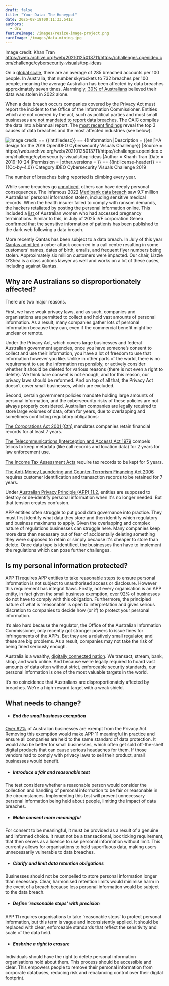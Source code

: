 ```yaml
---
draft: false
title: "Your Data: The Honeypot"
date: 2025-08-18T00:11:33.541Z
authors:
  - drw
featureImage: /images/resize-image-project.png
cardImage: /images/data-mining.jpg
---
```

Image credit: Khan Tran https://web.archive.org/web/20210125013711/https://challenges.openideo.com/challenge/cybersecurity-visuals/top-ideas

On a [global scale](https://surfshark.com/research/study/data-breach-recap-2024?srsltid=AfmBOooVCHnSi7k9vSD7byI-pnRcOw946EouWe3GoHUzjpkL69X-DqWz), there are an average of 285 breached accounts per 100 people. In Australia, that number skyrockets to 732 breaches per 100 people, meaning the average Australian has been affected by data breaches approximately seven times. Alarmingly,[ 30% of Australians](https://www.oaic.gov.au/engage-with-us/research-and-training-resources/research/australian-community-attitudes-to-privacy-survey/australian-community-attitudes-to-privacy-survey-2023#section-part-4-privacy-breaches-and-harm) believed their data was stolen in 2022 alone.

When a data breach occurs companies covered by the Privacy Act must report the incident to the Office of the Information Commissioner. Entities which are not covered by the act, such as political parties and most small businesses are[ not mandated to report data breaches](https://www.oaic.gov.au/privacy/privacy-guidance-for-organisations-and-government-agencies/preventing-preparing-for-and-responding-to-data-breaches/data-breach-preparation-and-response/part-4-notifiable-data-breach-ndb-scheme). The OAIC compiles the data into a biannual report. The [most recent findings](https://www.oaic.gov.au/privacy/notifiable-data-breaches/notifiable-data-breaches-publications/notifiable-data-breaches-report-july-to-december-2024#section-statistics) reveal the top 3 causes of data breaches and the most affected industries (see below).

![](/images/adobe-express-file.png "Image credit: == {{int:filedesc}} == {{Information |Description = {{en|1=A design for the 2019 OpenIDEO Cybersecurity Visuals Challenge}} |Source = https://web.archive.org/web/20210125013711/https://challenges.openideo.com/challenge/cybersecurity-visuals/top-ideas |Author = Khanh Tran |Date = 2019-10-24 |Permission = |other_versions = }} == {{int:license-header}} == {{Cc-by-4.0}} Category:IDEO Cybersecurity Visuals Challenge 2019")

The number of breaches being reported is climbing every year.

While some breaches go [unnoticed](https://cleaverfultonrankin.co.uk/legal-update/over-75-of-data-breaches-unreported/), others can have deeply personal consequences. The infamous 2022 [Medibank](https://www.qld.gov.au/community/your-home-community/cyber-security/cyber-security-for-queenslanders/case-studies/medibank-private-cyber-incident)[ data breach](https://www.qld.gov.au/community/your-home-community/cyber-security/cyber-security-for-queenslanders/case-studies/medibank-private-cyber-incident) saw 9.7 million Australians’ personal information stolen, including sensitive medical records. When the health insurer failed to comply with ransom demands, the hackers retaliated by posting the personal information online. This included a [list ](https://www.bbc.com/news/world-australia-63579985)of Australian women who had accessed pregnancy terminations. Similar to this, in July of 2025 IVF corporation Genea [confirmed](https://www.abc.net.au/news/2025-07-23/ivf-giant-genea-confirms-sensitive-patient-information-stolen/105562042) that the sensitive information of patients has been published to the dark web following a data breach. 

More recently Qantas has been subject to a data breach. In July of this year [Qantas admitted](https://www.qantasnewsroom.com.au/media-releases/qantas-cyber-incident/) a cyber attack occurred in a call centre resulting in some customers’ names, dates of birth, emails, and frequent flyer numbers being stolen. Approximately six million customers were impacted. Our chair, Lizzie O’Shea is a class actions lawyer as well and works on a lot of these cases, including against Qantas. 

## Why are Australians so disproportionately affected?

There are two major reasons. 

First, we have weak privacy laws, and as such, companies and organisations are permitted to collect and hold vast amounts of personal information. As a result, many companies gather lots of personal information because they can, even if the commercial benefit might be unclear or remote. 

Under the Privacy Act, which covers large businesses and federal Australian government agencies, once you have someone’s consent to collect and use their information, you have a lot of freedom to use that information however you like. Unlike in other parts of the world, there is no requirement to use the information responsibly, or actively consider whether it should be deleted for various reasons (there is not even a right to delete). We think bare consent is not enough, and for this reason, our privacy laws should be reformed. And on top of all that, the Privacy Act doesn’t cover small businesses, which are excluded.

Second, certain government policies mandate holding large amounts of personal information, and the cybersecurity risks of these policies are not always properly considered. Australian companies are legally required to store large volumes of data, often for years, due to overlapping and sometimes conflicting regulatory obligations:

[The Corporations Act 2001 (Cth)](https://www5.austlii.edu.au/au/legis/cth/consol_act/ca2001172/s286.html) mandates companies retain financial records for at least 7 years.

[The Telecommunications (Interception and Access) Act 1979](https://classic.austlii.edu.au/au/legis/cth/consol_act/taaa1979410/s187c.html) compels telcos to keep metadata (like call records and location data) for 2 years for law enforcement use.

[The Income Tax Assessment Acts](https://classic.austlii.edu.au/au/legis/cth/consol_act/itaa1997240/s900.165.html#:~:text=1997%20%2D%20SECT%20900.165-,The%20retention%20period,the%20records%20for%205%20years.) require tax records to be kept for 5 years.

[The Anti-Money Laundering and Counter-Terrorism Financing Act 2006](https://www.austrac.gov.au/business/core-guidance/record-keeping) requires customer identification and transaction records to be retained for 7 years.

Under [Australian Privacy Principle (APP) 11.2](https://www.oaic.gov.au/privacy/australian-privacy-principles/australian-privacy-principles-guidelines/chapter-11-app-11-security-of-personal-information), entities are supposed to destroy or de-identify personal information when it's no longer needed. But that tension creates confusion. 

APP entities often struggle to put good data governance into practice. They must first identify what data they store and then identify which regulatory and business maximums to apply. Given the overlapping and complex nature of regulations businesses can struggle here. Many companies keep more data than necessary out of fear of accidentally deleting something they were supposed to retain or simply because it's cheaper to store than delete. Once data type is  identified, the businesses then have to implement the regulations which can pose further challenges. 

## Is my personal information protected?

APP 11 requires APP entities to take reasonable steps to ensure personal information is not subject to unauthorised access or disclosure. However this requirement has integral flaws. Firstly, not every organisation is an APP entity, in fact given the small business exemption, [over 92%](https://www.asbfeo.gov.au/small-business-data-portal/number-small-businesses-australia) of businesses do not have to comply with this obligation. Furthermore, the principled nature of what is ‘reasonable’ is open to interpretation and gives serious discretion to companies to decide how (or if) to protect your personal information. 

It’s also hard because the regulator, the Office of the Australian Information Commissioner, only recently got stronger powers to issue fines for infringements of the APPs. But they are a relatively small regulator, and these are big problems. As a result, companies may not take the risk of being fined seriously enough. 

Australia is a wealthy, [digitally connected nation](https://www.digitalinclusionindex.org.au/wp-content/uploads/2021/06/TLS_ADII_Report-2019_Final_web_.pdf). We transact, stream, bank, shop, and work online. And because we’re legally required to hoard vast amounts of data often without strict, enforceable security standards, our personal information is one of the most valuable targets in the world.

It’s no coincidence that Australians are disproportionately affected by breaches. We're a high-reward target with a weak shield.

## What needs to change?

* ##### End the small business exemption

[Over 92%](https://www.asbfeo.gov.au/small-business-data-portal/number-small-businesses-australia) of Australian businesses are exempt from the Privacy Act. Removing this exemption would make APP 11 meaningful in practice and ensure all companies are held to the same standard of data protection. It would also be better for small businesses, which often get sold off-the-shelf digital products that can cause serious headaches for them. If those vendors had to comply with privacy laws to sell their product, small businesses would benefit. 

* ##### Introduce a fair and reasonable test

The test considers whether a reasonable person would consider the collection and handling of personal information to be fair or reasonable in the circumstances. Implementing this test will prevent unnecessary personal information being held about people, limiting the impact of data breaches.

* ##### Make consent more meaningful

For consent to be meaningful, it must be provided as a result of a genuine and informed choice. It must not be a transactional, box ticking requirement, that then serves as a licence to use personal information without limit. This currently allows for organisations to hold superfluous data, making users unnecessarily vulnerable to data breaches.

* ##### Clarify and limit data retention obligations

Businesses should not be compelled to store personal information longer than necessary. Clear, harmonised retention limits would minimise harm in the event of a breach because less personal information would be subject to the data breach.

* ##### Define ‘reasonable steps’ with precision

 APP 11 requires organisations to take ‘reasonable steps’ to protect personal information, but this term is vague and inconsistently applied. It should be replaced with clear, enforceable standards that reflect the sensitivity and scale of the data held.

* ##### Enshrine a right to erasure

Individuals should have the right to delete personal information organisations hold about them. This process should be accessible and clear. This empowers people to remove their personal information from corporate databases, reducing risk and rebalancing control over their digital footprint.
